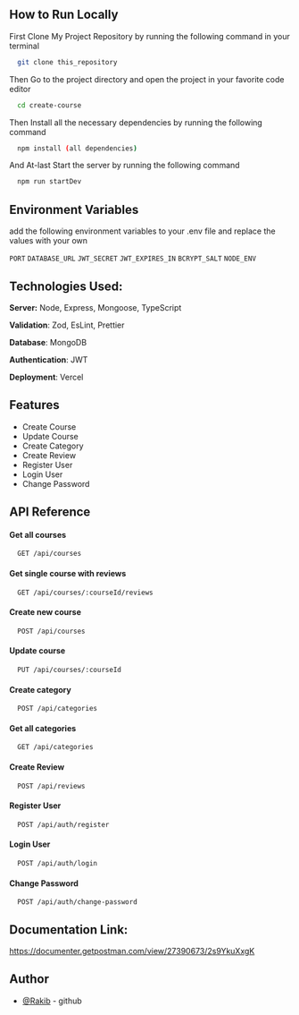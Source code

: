 ## How to Run Locally

First Clone My Project Repository by running the following command in your terminal

```bash
  git clone this_repository
```

Then Go to the project directory and open the project in your favorite code editor

```bash
  cd create-course
```

Then Install all the necessary dependencies by running the following command

```bash
  npm install (all dependencies)
```

And At-last Start the server by running the following command

```bash
  npm run startDev
```


## Environment Variables

add the following environment variables to your .env file and replace the values with your own

`PORT`
`DATABASE_URL`
`JWT_SECRET`
`JWT_EXPIRES_IN`
`BCRYPT_SALT`
`NODE_ENV`



## Technologies Used:

**Server:** Node, Express, Mongoose, TypeScript

**Validation**: Zod, EsLint, Prettier

**Database**: MongoDB

**Authentication**: JWT

**Deployment**: Vercel



## Features

- Create Course
- Update Course
- Create Category
- Create Review
- Register User
- Login User
- Change Password



## API Reference

#### Get all courses

```http
  GET /api/courses
```

#### Get single course with reviews

```http
  GET /api/courses/:courseId/reviews
```

#### Create new course

```http
  POST /api/courses
```

#### Update course

```http
  PUT /api/courses/:courseId
```

#### Create category

```http
  POST /api/categories
```

#### Get all categories

```http
  GET /api/categories
```

#### Create Review

```http
  POST /api/reviews
```

#### Register User

```http
  POST /api/auth/register
```

#### Login User

```http
  POST /api/auth/login
```

#### Change Password

```http
  POST /api/auth/change-password
```


## Documentation Link:

https://documenter.getpostman.com/view/27390673/2s9YkuXxgK



## Author

- [@Rakib](https://www.github.com/rakib8680) - github
